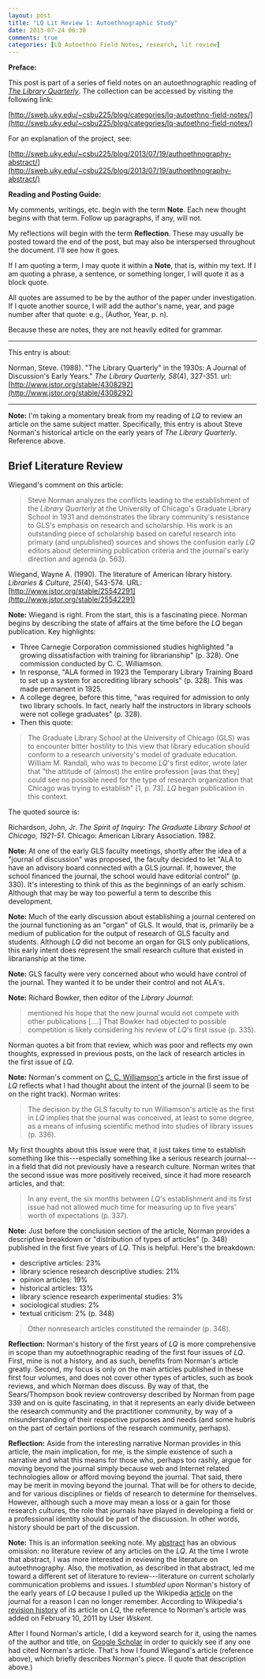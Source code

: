 ```yaml
---
layout: post
title: "LQ Lit Review 1: Autoethnographic Study"
date: 2013-07-24 06:30
comments: true
categories: [LQ Autoethno Field Notes, research, lit review]
---
```


**Preface:**

This post is part of a series of field notes on an
autoethnographic reading of [*The Library
Quarterly*](http://www.press.uchicago.edu/ucp/journals/journal/lq.html).
The collection can be accessed by visiting the following link:

[http://sweb.uky.edu/~csbu225/blog/categories/lq-autoethno-field-notes/](http://sweb.uky.edu/~csbu225/blog/categories/lq-autoethno-field-notes/)

For an explanation of the project, see:

[http://sweb.uky.edu/~csbu225/blog/2013/07/19/authoethnography-abstract/](http://sweb.uky.edu/~csbu225/blog/2013/07/19/authoethnography-abstract/)

**Reading and Posting Guide:**

My comments, writings, etc. begin with the term **Note**. Each new
thought begins with that term. Follow up paragraphs, if any, will
not.

My reflections will begin with the term **Reflection**. These may
usually be posted toward the end of the post, but may also be
interspersed throughout the document. I'll see how it goes.

If I am quoting a term, I may quote it within a **Note**, that is,
within my text. If I am quoting a phrase, a sentence, or something
longer, I will quote it as a block quote.

All quotes are assumed to be by the author of the paper under
investigation. If I quote another source, I will add the author's
name, year, and page number after that quote: e.g., (Author, Year,
p. n).

Because these are notes, they are not heavily edited for grammar.

---

This entry is about:

Norman, Steve. (1988). "The Library Quarterly" in the 1930s: A
Journal of Discussion's Early Years." *The Library Quarterly,
58*(4), 327-351.
url:[http://www.jstor.org/stable/4308292](http://www.jstor.org/stable/4308292)

---

**Note:** I'm taking a momentary break from my reading of *LQ* to
review an article on the same subject matter. Specifically, this
entry is about Steve Norman's historical article on the early
years of *The Library Quarterly*. Reference above.

## Brief Literature Review

Wiegand's comment on this article:

> Steve Norman analyzes the conflicts leading to the establishment
> of the *Library Quarterly* at the University of Chicago's
> Graduate Library School in 1931 and demonstrates the library
> community's resistance to GLS's emphasis on research and
> scholarship. His work is an outstanding piece of scholarship
> based on careful research into primary (and unpublished) sources
> and shows the confusion early *LQ* editors about determining
> publication criteria and the journal's early direction and
> agenda (p. 563).

Wiegand, Wayne A. (1990). The literature of American library
history. *Libraries &amp; Culture, 25*(4), 543-574.
URL:[http://www.jstor.org/stable/25542291](http://www.jstor.org/stable/25542291)

**Note:** Wiegand is right. From the start, this is a fascinating
piece. Norman begins by describing the state of affairs at the
time before the *LQ* began publication. Key highlights:

- Three Carnegie Corporation commissioned studies highlighted "a
  growing dissatisfaction with training for librarianship" (p.
  328). One commission conducted by C. C. Williamson.
- In response, "ALA formed in 1923 the Temporary Library Training
  Board to set up a system for accrediting library schools" (p.
  328). This was made permanent in 1925.
- A college degree, before this time, "was required for admission
  to only two library schools. In fact, nearly half the
  instructors in library schools were not college graduates" (p.
  328).
- Then this quote:

> The Graduate Library School at the University of Chicago (GLS)
> was to encounter bitter hostility to this view that library
> education should conform to a research university's model of
> graduate education. William M. Randall, who was to become *LQ*'s
> first editor, wrote later that "the attitude of (almost) the
> entire profession [was that they] could see no possible need for
> the type of research organization that Chicago was trying to
> establish" [1, p. 73]. *LQ* began publication in this context.

The quoted source is:

Richardson, John, Jr. *The Spirit of Inquiry: The Graduate Library
School at Chicago, 1921-51*. Chicago: American Library
Association. 1982.

**Note:** At one of the early GLS faculty meetings, shortly after
the idea of a "journal of discussion" was proposed, the faculty
decided to let "ALA to have an advisory board connected with a GLS
journal. If, however, the school financed the journal, the school
would have editorial control" (p. 330). It's interesting to think
of this as the beginnings of an early schism. Although that may be
way too powerful a term to describe this development.

**Note:** Much of the early discussion about establishing a
journal centered on the journal functioning as an "organ" of GLS.
It would, that is, primarily be a medium of publication for the
output of research of GLS faculty and students. Although *LQ* did
not become an organ for GLS only publications, this early intent
does represent the small research culture that existed in
librarianship at the time.

**Note:** GLS faculty were very concerned about who would have
control of the journal. They wanted it to be under their control
and not ALA's.

**Note:** Richard Bowker, then editor of the *Library Journal*:

> mentioned his hope that the new journal would not compete with
> other publications [....] That Bowker had objected to possible
> competition is likely considering his review of *LQ*'s first
> issue (p. 335).

Norman quotes a bit from that review, which was poor and reflects
my own thoughts, expressed in previous posts, on the lack of
research articles in the first issue of *LQ*.

**Note:** Norman's comment on [C. C. Williamson's][1] article in
the first issue of *LQ* reflects what I had thought about the
intent of the journal (I seem to be on the right track). Norman
writes:

> The decision by the GLS faculty to run Williamson's article as
> the first in *LQ* implies that the journal was conceived, at
> least to some degree, as a means of infusing scientific method
> into studies of library issues (p. 336).

[1]: http://sweb.uky.edu/~csbu225/blog/2013/07/19/lq-vol-1-issue-1-article-1-autoethnographric-study/

My first thoughts about this issue were that, it just takes time
to establish something like this---especially something like a
serious research journal---in a field that did not previously have
a research culture. Norman writes that the second issue was more
positively received, since it had more research articles, and
that:

> In any event, the six months between *LQ*'s establishment and
> its first issue had not allowed much time for measuring up to
> five years' worth of expectations (p. 337).

**Note:** Just before the conclusion section of the article,
Norman provides a descriptive breakdown or "distribution of types
of articles" (p. 348) published in the first five years of *LQ*.
This is helpful. Here's the breakdown:

- descriptive articles: 23%
- library science research descriptive studies: 21%
- opinion articles: 19%
- historical articles: 13%
- library science research experimental studies: 3%
- sociological studies: 2%
- textual criticism: 2% (p. 348)

> Other nonresearch articles constituted the remainder (p. 348).

**Reflection:** Norman's history of the first years of *LQ* is
more comprehensive in scope than my autoethnographic reading of
the first four issues of *LQ*. First, mine is not a history, and
as such, benefits from Norman's article greatly. Second, my focus
is only on the main articles published in these first four
volumes, and does not cover other types of articles, such as book
reviews, and which Norman does discuss. By way of that, the
Sears/Thompson book review controversy described by Norman from
page 339 and on is quite fascinating, in that it represents an
early divide between the research community and the practitioner
community, by way of a misunderstanding of their respective
purposes and needs (and some hubris on the part of certain
portions of the research community, perhaps).

**Reflection:** Aside from the interesting narrative Norman
provides in this article, the main implication, for me, is the
simple existence of such a narrative and what this means for those
who, perhaps too rashly, argue for moving beyond the journal
simply because web and Internet related technologies allow or
afford moving beyond the journal. That said, there may be merit in
moving beyond the journal. That will be for others to decide, and
for various disciplines or fields of research to determine for
themselves. However, although such a move may mean a loss or a
gain for those research cultures, the role that journals have
played in developing a field or a professional identity should be
part of the discussion. In other words, history should be part of
the discussion.

**Note:** This is an information seeking note. My [abstract][2]
has an obvious omission: no literature review of any articles on
the *LQ*. At the time I wrote that abstract, I was more interested
in reviewing the literature on autoethnography. Also, the
motivation, as described in that abstract, led me toward a
different set of literature to review---literature on current
scholarly communication problems and issues. I *stumbled upon*
Norman's history of the early years of *LQ* because I pulled up
the Wikipedia [article][3] on the journal for a reason I can no
longer remember. According to Wikipedia's [revision history][4] of
its article on *LQ*, the reference to Norman's article was added
on February 10, 2011 by User *Wskent*.

[2]: http://sweb.uky.edu/~csbu225/blog/2013/07/19/authoethnography-abstract/
[3]: http://en.wikipedia.org/wiki/The_Library_Quarterly
[4]: http://en.wikipedia.org/w/index.php?title=The_Library_Quarterly&direction=next&oldid=411028346

After I found Norman's article, I did a keyword search for it,
using the names of the author and title, on [Google Scholar][5] in
order to quickly see if any one had cited Norman's article. That's
how I found Wiegand's article (reference above), which briefly
describes Norman's piece. (I quote that description above.)

[5]: http://scholar.google.com/

